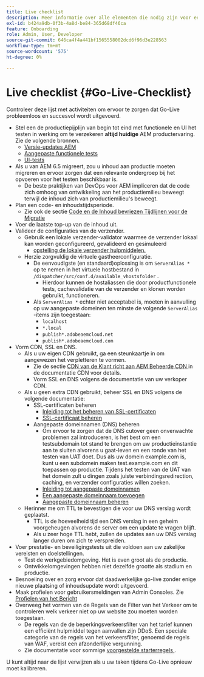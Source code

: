 ```yaml
---
title: Live checklist
description: Meer informatie over alle elementen die nodig zijn voor een geslaagde GoLive met AEM as a Cloud Service
exl-id: b424a9db-0f3b-4a8d-be84-365d68df46ca
feature: Onboarding
role: Admin, User, Developer
source-git-commit: 646ca4f4a441bf1565558002dcd6f96d3e228563
workflow-type: tm+mt
source-wordcount: '575'
ht-degree: 0%

---
```


# Live checklist {#Go-Live-Checklist}

Controleer deze lijst met activiteiten om ervoor te zorgen dat Go-Live probleemloos en succesvol wordt uitgevoerd.

* Stel een de productiepijplijn van begin tot eind met functionele en UI het testen in werking om te verzekeren **altijd huidige** AEM productervaring. Zie de volgende bronnen.
   * [Versie-updates AEM](/help/implementing/deploying/aem-version-updates.md)
   * [Aangepaste functionele tests](/help/implementing/cloud-manager/functional-testing.md#custom-functional-testing)
   * [UI-tests](/help/implementing/cloud-manager/ui-testing.md)
* Als u van AEM 6.5 migreert, zou u inhoud aan productie moeten migreren en ervoor zorgen dat een relevante ondergroep bij het opvoeren voor het testen beschikbaar is.
   * De beste praktijken van DevOps voor AEM impliceren dat de code zich omhoog van ontwikkeling aan het productiemilieu beweegt terwijl de inhoud zich van productiemilieu&#39;s beweegt.
* Plan een code- en inhoudstijdsperiode.
   * Zie ook de sectie [ Code en de Inhoud bevriezen Tijdlijnen voor de Migratie ](#code-content-freeze)
* Voer de laatste top-up van de inhoud uit.
* Valideer de configuraties van de verzender.
   * Gebruik een lokale verzender-validator waarmee de verzender lokaal kan worden geconfigureerd, gevalideerd en gesimuleerd
      * [ opstelling de lokale verzender hulpmiddelen.](https://experienceleague.adobe.com/docs/experience-manager-learn/cloud-service/local-development-environment-set-up/dispatcher-tools.html#prerequisites)
   * Herzie zorgvuldig de virtuele gastheerconfiguratie.
      * De eenvoudigste (en standaard)oplossing is om `ServerAlias *` op te nemen in het virtuele hostbestand in `/dispatcher/src/conf.d/available_vhostsfolder` .
         * Hierdoor kunnen de hostaliassen die door productfunctionele tests, cachevalidatie van de verzender en klonen worden gebruikt, functioneren.
      * Als `ServerAlias *` echter niet acceptabel is, moeten in aanvulling op uw aangepaste domeinen ten minste de volgende `ServerAlias` -items zijn toegestaan:
         * `localhost`
         * `*.local`
         * `publish*.adobeaemcloud.net`
         * `publish*.adobeaemcloud.com`
* Vorm CDN, SSL en DNS.
   * Als u uw eigen CDN gebruikt, ga een steunkaartje in om aangewezen het verpletteren te vormen.
      * Zie de sectie [ CDN van de Klant richt aan AEM Beheerde CDN ](/help/implementing/dispatcher/cdn.md#point-to-point-cdn) in de documentatie CDN voor details.
      * Vorm SSL en DNS volgens de documentatie van uw verkoper CDN.
   * Als u geen extra CDN gebruikt, beheer SSL en DNS volgens de volgende documentatie:
      * SSL-certificaten beheren
         * [Inleiding tot het beheren van SSL-certificaten](/help/implementing/cloud-manager/managing-ssl-certifications/introduction.md)
         * [SSL-certificaat beheren](/help/implementing/cloud-manager/managing-ssl-certifications/managing-certificates.md)
      * Aangepaste domeinnamen (DNS) beheren
         * Om ervoor te zorgen dat de DNS cutover geen onverwachte problemen zal introduceren, is het best om een testsubdomain tot stand te brengen om uw productieinstantie aan te sluiten alvorens u gaat-leven en een ronde van het testen van UAT doet. Dus als uw domein example.com is, kunt u een subdomein maken test.example.com en dit toepassen op productie. Tijdens het testen van de UAT van het domein zult u dingen zoals juiste verbindingsredirection, caching, en verzender configuraties willen zoeken.
         * [Inleiding tot aangepaste domeinnamen](/help/implementing/cloud-manager/custom-domain-names/introduction.md)
         * [Een aangepaste domeinnaam toevoegen](/help/implementing/cloud-manager/custom-domain-names/add-custom-domain-name.md)
         * [Aangepaste domeinnaam beheren](/help/implementing/cloud-manager/custom-domain-names/managing-custom-domain-names.md)
   * Herinner me om TTL te bevestigen die voor uw DNS verslag wordt geplaatst.
      * TTL is de hoeveelheid tijd een DNS verslag in een geheim voorgeheugen alvorens de server om een update te vragen blijft.
      * Als u zeer hoge TTL hebt, zullen de updates aan uw DNS verslag langer duren om zich te verspreiden.
* Voer prestatie- en beveiligingstests uit die voldoen aan uw zakelijke vereisten en doelstellingen.
   * Test de werkgebiedomgeving.  Het is even groot als de productie.
   * Ontwikkelomgevingen hebben niet dezelfde grootte als stadium en productie.
* Besnoeiing over en zorg ervoor dat daadwerkelijke go-live zonder enige nieuwe plaatsing of inhoudsupdate wordt uitgevoerd.
* Maak profielen voor gebruikersmeldingen van Admin Consoles. Zie [ Profielen van het Bericht ](/help/journey-onboarding/notification-profiles.md)
* Overweeg het vormen van de Regels van de Filter van het Verkeer om te controleren welk verkeer niet op uw website zou moeten worden toegestaan.
   * De regels van de de beperkingsverkeersfilter van het tarief kunnen een efficiënt hulpmiddel tegen aanvallen zijn DDoS. Een speciale categorie van de regels van het verkeersfilter, genoemd de regels van WAF, vereist een afzonderlijke vergunning.
   * Zie documentatie voor sommige [ voorgestelde starterregels ](/help/security/traffic-filter-rules-including-waf.md#recommended-starter-rules).

U kunt altijd naar de lijst verwijzen als u uw taken tijdens Go-Live opnieuw moet kalibreren.
